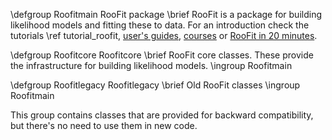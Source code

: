 \defgroup Roofitmain RooFit package
\brief RooFit is a package for building likelihood models and fitting these to data.
For an introduction check the tutorials \ref tutorial_roofit, [user's guides](https://root.cern.ch/root-user-guides-and-manuals),
[courses](https://root.cern.ch/courses) or [RooFit in 20 minutes](https://root.cern.ch/roofit-20-minutes).

\defgroup Roofitcore  Roofitcore
\brief RooFit core classes. These provide the infrastructure for building likelihood models.
\ingroup Roofitmain


\defgroup Roofitlegacy Roofitlegacy
\brief Old RooFit classes
\ingroup Roofitmain

This group contains classes that are provided for backward compatibility, but there's no need to use them in new code.
